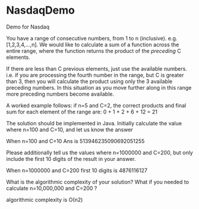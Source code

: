 # NasdaqDemo
Demo for Nasdaq

You have a range of consecutive numbers, from 1 to n (inclusive). e.g. [1,2,3,4,...,n].
We would like to calculate a sum of a function across the entire range, where the function returns the product of the *preceding* C elements.
 
If there are less than C previous elements, just use the available numbers. i.e. if you are processing the fourth number in the range, but C is greater than 3, then you will calculate the product using only the 3 available preceding numbers. In this situation as you move further along in this range more preceding numbers become available.
 
A worked example follows: if n=5 and C=2, the correct products and final sum for each element of the range are: 0 + 1 + 2 + 6 + 12 = 21
 
The solution should be implemented in Java. Initially calculate the value where n=100 and C=10, and let us know the answer

When n=100 and C=10 Ans is 513946235090692051255
 
Please additionally tell us the values where n=1000000 and C=200, but only include the first 10 digits of the result in your answer.

When n=1000000 and C=200 first 10 digits is 4876116127
 
What is the algorithmic complexity of your solution? What if you needed to calculate n=10,000,000 and C=200 ?

algorithmic complexity is Ο(n2)
